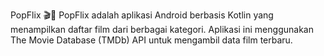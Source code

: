 PopFlix 🎬🍿
PopFlix adalah aplikasi Android berbasis Kotlin yang menampilkan daftar film dari berbagai kategori. Aplikasi ini menggunakan The Movie Database (TMDb) API untuk mengambil data film terbaru.

